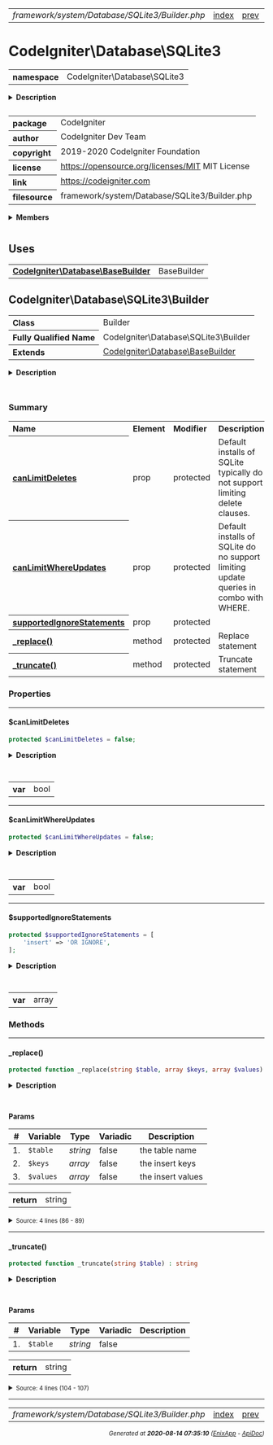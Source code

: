 


 



<table>
<tr>
<td style="width:100%"><em>framework/system/Database/SQLite3/Builder.php</em></td>
<td><a href="../../../../../../../api/index.md">index</a></td>
<td><a href="../../../../../../../api/vendor/codeigniter4/framework/system/Database/ResultInterface.md">prev</a></td>
<td><a href="../../../../../../../api/vendor/codeigniter4/framework/system/Database/SQLite3/Connection.md">next</a></td>
</tr>
</table>







# CodeIgniter\Database\SQLite3 
<table style="text-align:left">
<tr><th>namespace</th><td>CodeIgniter\Database\SQLite3</td></tr>
</table>

<details>
<summary style="margin-bottom:12px;"><strong>Description</strong></summary>

<table>
<tr><td>
CodeIgniter
</td></tr>
</table>

<table>
<tr><td>
An open source application development framework for PHP

This content is released under the MIT License (MIT)

Copyright (c) 2014-2019 British Columbia Institute of Technology
Copyright (c) 2019-2020 CodeIgniter Foundation

Permission is hereby granted, free of charge, to any person obtaining a copy
of this software and associated documentation files (the "Software"), to deal
in the Software without restriction, including without limitation the rights
to use, copy, modify, merge, publish, distribute, sublicense, and/or sell
copies of the Software, and to permit persons to whom the Software is
furnished to do so, subject to the following conditions:

The above copyright notice and this permission notice shall be included in
all copies or substantial portions of the Software.

THE SOFTWARE IS PROVIDED "AS IS", WITHOUT WARRANTY OF ANY KIND, EXPRESS OR
IMPLIED, INCLUDING BUT NOT LIMITED TO THE WARRANTIES OF MERCHANTABILITY,
FITNESS FOR A PARTICULAR PURPOSE AND NONINFRINGEMENT. IN NO EVENT SHALL THE
AUTHORS OR COPYRIGHT HOLDERS BE LIABLE FOR ANY CLAIM, DAMAGES OR OTHER
LIABILITY, WHETHER IN AN ACTION OF CONTRACT, TORT OR OTHERWISE, ARISING FROM,
OUT OF OR IN CONNECTION WITH THE SOFTWARE OR THE USE OR OTHER DEALINGS IN
THE SOFTWARE.
</td></tr>
</table>

</details>



<table style="text-align:left">
<tr style="vertical-align:top;">
<th>package</th>
<td>CodeIgniter
</td>
</tr>
<tr style="vertical-align:top;">
<th>author</th>
<td>CodeIgniter Dev Team
</td>
</tr>
<tr style="vertical-align:top;">
<th>copyright</th>
<td>2019-2020 CodeIgniter Foundation
</td>
</tr>
<tr style="vertical-align:top;">
<th>license</th>
<td><a href="https://opensource.org/licenses/MIT">https://opensource.org/licenses/MIT</a>	MIT License
</td>
</tr>
<tr style="vertical-align:top;">
<th>link</th>
<td><a href="https://codeigniter.com">https://codeigniter.com</a>

</td>
</tr>
<tr style="vertical-align:top;">
<th>filesource</th>
<td>framework/system/Database/SQLite3/Builder.php
</td>
</tr>
</table>

 

<details>
<summary style="margin-bottom:12px;"><strong>Members</strong></summary>
<table>
<tr><td><a href="../../../../../../../api/vendor/codeigniter4/framework/system/Database/SQLite3/Builder.md">CodeIgniter\Database\SQLite3\Builder</a></td></tr>
<tr><td><a href="../../../../../../../api/vendor/codeigniter4/framework/system/Database/SQLite3/Connection.md">CodeIgniter\Database\SQLite3\Connection</a></td></tr>
<tr><td><a href="../../../../../../../api/vendor/codeigniter4/framework/system/Database/SQLite3/Forge.md">CodeIgniter\Database\SQLite3\Forge</a></td></tr>
<tr><td><a href="../../../../../../../api/vendor/codeigniter4/framework/system/Database/SQLite3/PreparedQuery.md">CodeIgniter\Database\SQLite3\PreparedQuery</a></td></tr>
<tr><td><a href="../../../../../../../api/vendor/codeigniter4/framework/system/Database/SQLite3/Result.md">CodeIgniter\Database\SQLite3\Result</a></td></tr>
<tr><td><a href="../../../../../../../api/vendor/codeigniter4/framework/system/Database/SQLite3/Table.md">CodeIgniter\Database\SQLite3\Table</a></td></tr>
<tr><td><a href="../../../../../../../api/vendor/codeigniter4/framework/system/Database/SQLite3/Utils.md">CodeIgniter\Database\SQLite3\Utils</a></td></tr>
</table>
</details>



 
 ## Uses

<table style="text-align:left;">
<tr>
<td>
<a href="../../../../../../../api/vendor/codeigniter4/framework/system/Database/BaseBuilder.md"><strong>CodeIgniter\Database\BaseBuilder</strong></a>
</td>
<td>BaseBuilder</td>
</tr>
</table>



 
## CodeIgniter\Database\SQLite3\Builder

<table style="text-align:left">
<tr><th>Class</th><td>Builder</td></tr>
<tr><th>Fully Qualified Name</th><td>CodeIgniter\Database\SQLite3\Builder</td></tr>
<tr><th>Extends</th><td><a href="../../../../../../../api/vendor/codeigniter4/framework/system/Database/BaseBuilder.md">CodeIgniter\Database\BaseBuilder</a></td></tr>
</table>


<details>
<summary style="margin-bottom:12px;"><strong>Description</strong></summary>

<table>
<tr><td>
Builder for SQLite3
</td></tr>
</table>


</details>



<table style="text-align:left">
</table>



### Summary


<table style="text-align:left;">
<tr>
<th>Name</th>
<th>Element</th>
<th>Modifier</th>
<th>Description</th>
</tr>

<tr>
<th><a href="#canLimitDeletes"><strong>canLimitDeletes</strong></a></th>
<td>prop</td>
<td>
protected

</td>
<td>Default installs of SQLite typically do not
support limiting delete clauses.</td>
</tr>
<tr>
<th><a href="#canLimitWhereUpdates"><strong>canLimitWhereUpdates</strong></a></th>
<td>prop</td>
<td>
protected

</td>
<td>Default installs of SQLite do no support
limiting update queries in combo with WHERE.</td>
</tr>
<tr>
<th><a href="#supportedIgnoreStatements"><strong>supportedIgnoreStatements</strong></a></th>
<td>prop</td>
<td>
protected

</td>
<td></td>
</tr>

<tr>
<th><a href="#_replace"><strong>_replace</strong>()</a></th>
<td>method</td>
<td>
protected

</td>
<td>Replace statement</td>
</tr>
<tr>
<th><a href="#_truncate"><strong>_truncate</strong>()</a></th>
<td>method</td>
<td>
protected

</td>
<td>Truncate statement</td>
</tr>

</table>





### Properties


<hr>

#### $canLimitDeletes

```php
protected $canLimitDeletes = false;
```

<details>
<summary style="margin-bottom:12px;"><strong>Description</strong></summary>

<table>
<tr><td>
Default installs of SQLite typically do not
support limiting delete clauses.
</td></tr>
</table>


</details>



<table style="text-align:left">
</table>




<table>
<tr>
<th style="vertical-align:top;">var</th>
<td>bool
</td>
</tr>
</table>


<hr>

#### $canLimitWhereUpdates

```php
protected $canLimitWhereUpdates = false;
```

<details>
<summary style="margin-bottom:12px;"><strong>Description</strong></summary>

<table>
<tr><td>
Default installs of SQLite do no support
limiting update queries in combo with WHERE.
</td></tr>
</table>


</details>



<table style="text-align:left">
</table>




<table>
<tr>
<th style="vertical-align:top;">var</th>
<td>bool
</td>
</tr>
</table>


<hr>

#### $supportedIgnoreStatements

```php
protected $supportedIgnoreStatements = [
	'insert' => 'OR IGNORE',
];
```

<details>
<summary style="margin-bottom:12px;"><strong>Description</strong></summary>

*No description.*


</details>



<table style="text-align:left">
</table>




<table>
<tr>
<th style="vertical-align:top;">var</th>
<td>array
</td>
</tr>
</table>







### Methods


<hr>

#### _replace()

```php
protected function _replace(string $table, array $keys, array $values) : string
```

<details>
<summary style="margin-bottom:12px;"><strong>Description</strong></summary>

<table>
<tr><td>
Replace statement
</td></tr>
</table>

<table>
<tr><td>
Generates a platform-specific replace string from the supplied data
</td></tr>
</table>

</details>



<table style="text-align:left">
</table>


**Params**

<table>
<thead>
<tr>
<th>#</th>
<th>Variable</th>
<th>Type</th>
<th>Variadic</th>
<th>Description</th>
</tr>
</thead>
<tbody>

<tr>
<td>1.</td>
<td><code>$table</code></td>
<td><em>string
</em></td>
<td>false</td>
<td>the table name</td>
</tr>

<tr>
<td>2.</td>
<td><code>$keys</code></td>
<td><em>array
</em></td>
<td>false</td>
<td>the insert keys</td>
</tr>

<tr>
<td>3.</td>
<td><code>$values</code></td>
<td><em>array
</em></td>
<td>false</td>
<td>the insert values</td>
</tr>


</tbody>
</table>



<table>
<tr>
<th style="vertical-align:top;">return</th>
<td>string
</td>
</tr>
</table>





<details>
<summary><small>Source: 4 lines (86 - 89)</small></summary>

```php
protected function _replace(string $table, array $keys, array $values): string
{
	return 'INSERT OR ' . parent::_replace($table, $keys, $values);
}
```

</details>


<hr>

#### _truncate()

```php
protected function _truncate(string $table) : string
```

<details>
<summary style="margin-bottom:12px;"><strong>Description</strong></summary>

<table>
<tr><td>
Truncate statement
</td></tr>
</table>

<table>
<tr><td>
Generates a platform-specific truncate string from the supplied data

If the database does not support the TRUNCATE statement,
then this method maps to 'DELETE FROM table'
</td></tr>
</table>

</details>



<table style="text-align:left">
</table>


**Params**

<table>
<thead>
<tr>
<th>#</th>
<th>Variable</th>
<th>Type</th>
<th>Variadic</th>
<th>Description</th>
</tr>
</thead>
<tbody>

<tr>
<td>1.</td>
<td><code>$table</code></td>
<td><em>string
</em></td>
<td>false</td>
<td></td>
</tr>


</tbody>
</table>



<table>
<tr>
<th style="vertical-align:top;">return</th>
<td>string
</td>
</tr>
</table>





<details>
<summary><small>Source: 4 lines (104 - 107)</small></summary>

```php
protected function _truncate(string $table): string
{
	return 'DELETE FROM ' . $table;
}
```

</details>





 


 
  




<hr>

<table>
<tr>
<td style="width:100%"><em>framework/system/Database/SQLite3/Builder.php</em></td>
<td><a href="../../../../../../../api/index.md">index</a></td>
<td><a href="../../../../../../../api/vendor/codeigniter4/framework/system/Database/ResultInterface.md">prev</a></td>
<td><a href="../../../../../../../api/vendor/codeigniter4/framework/system/Database/SQLite3/Connection.md">next</a></td>
<td><a href="#">top</a></td></tr>
</table>




<div style="text-align:right;">

<small>_Generated at **2020-08-14 07:35:10**_ *([EnixApp](https://github.com/enix-app) - [ApiDoc](https://github.com/enix-app/apidoc))*</small>
</div>